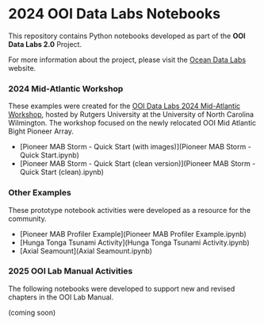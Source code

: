 # 2024 OOI Data Labs Notebooks

This repository contains Python notebooks developed as part of the **OOI Data Labs 2.0** Project.

For more information about the project, please visit the [Ocean Data Labs](https://datalab.marine.rutgers.edu) website.

### 2024 Mid-Atlantic Workshop
These examples were created for the [OOI Data Labs 2024 Mid-Atlantic Workshop](https://datalab.marine.rutgers.edu/workshops/2024-mid-atlantic-workshop/), hosted by Rutgers University at the University of North Carolina Wilmington.  The workshop focused on the newly relocated OOI Mid Atlantic Bight Pioneer Array.

* [Pioneer MAB Storm - Quick Start (with images)](Pioneer MAB Storm - Quick Start.ipynb)
* [Pioneer MAB Storm - Quick Start (clean version)](Pioneer MAB Storm - Quick Start (clean).ipynb)

### Other Examples
These prototype notebook activities were developed as a resource for the community.

* [Pioneer MAB Profiler Example](Pioneer MAB Profiler Example.ipynb)
* [Hunga Tonga Tsunami Activity](Hunga Tonga Tsunami Activity.ipynb)
* [Axial Seamount](Axial Seamount.ipynb)

### 2025 OOI Lab Manual Activities
The following notebooks were developed to support new and revised chapters in the OOI Lab Manual.

(coming soon)
